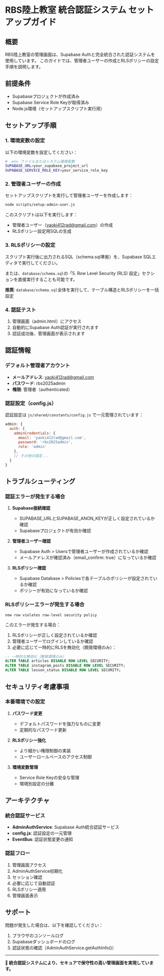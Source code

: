 # RBS陸上教室 統合認証システム セットアップガイド

## 概要

RBS陸上教室の管理画面は、Supabase Authと完全統合された認証システムを使用しています。
このガイドでは、管理者ユーザーの作成とRLSポリシーの設定手順を説明します。

## 前提条件

- Supabaseプロジェクトが作成済み
- Supabase Service Role Keyが取得済み
- Node.js環境（セットアップスクリプト実行用）

## セットアップ手順

### 1. 環境変数の設定

以下の環境変数を設定してください：

```bash
# .env ファイルまたはシステム環境変数
SUPABASE_URL=your_supabase_project_url
SUPABASE_SERVICE_ROLE_KEY=your_service_role_key
```

### 2. 管理者ユーザーの作成

セットアップスクリプトを実行して管理者ユーザーを作成します：

```bash
node scripts/setup-admin-user.js
```

このスクリプトは以下を実行します：
- 管理者ユーザー（yaoki412rad@gmail.com）の作成
- RLSポリシー設定用SQLの生成

### 3. RLSポリシーの設定

スクリプト実行後に出力されるSQL（schema.sql準拠）を、Supabase SQLエディタで実行してください。

または、`database/schema.sql`の「5. Row Level Security (RLS) 設定」セクションを直接実行することも可能です。

**推奨**: `database/schema.sql`全体を実行して、テーブル構造とRLSポリシーを一括設定

### 4. 認証テスト

1. 管理画面（admin.html）にアクセス
2. 自動的にSupabase Auth認証が実行されます
3. 認証成功後、管理画面が表示されます

## 認証情報

### デフォルト管理者アカウント

- **メールアドレス**: yaoki412rad@gmail.com
- **パスワード**: rbs2025admin
- **権限**: 管理者（authenticated）

### 認証設定（config.js）

認証設定は `js/shared/constants/config.js` で一元管理されています：

```javascript
admin: {
  auth: {
    adminCredentials: {
      email: 'yaoki412rad@gmail.com',
      password: 'rbs2025admin',
      role: 'admin'
    },
    // その他の設定...
  }
}
```

## トラブルシューティング

### 認証エラーが発生する場合

1. **Supabase接続確認**
   - SUPABASE_URLとSUPABASE_ANON_KEYが正しく設定されているか確認
   - Supabaseプロジェクトが有効か確認

2. **管理者ユーザー確認**
   - Supabase Auth > Usersで管理者ユーザーが作成されているか確認
   - メールアドレスが確認済み（email_confirm: true）になっているか確認

3. **RLSポリシー確認**
   - Supabase Database > Policiesで各テーブルのポリシーが設定されているか確認
   - ポリシーが有効になっているか確認

### RLSポリシーエラーが発生する場合

```
new row violates row-level security policy
```

このエラーが発生する場合：

1. RLSポリシーが正しく設定されているか確認
2. 管理者ユーザーでログインしているか確認
3. 必要に応じて一時的にRLSを無効化（開発環境のみ）：

```sql
-- 一時的な無効化（開発環境のみ）
ALTER TABLE articles DISABLE ROW LEVEL SECURITY;
ALTER TABLE instagram_posts DISABLE ROW LEVEL SECURITY;
ALTER TABLE lesson_status DISABLE ROW LEVEL SECURITY;
```

## セキュリティ考慮事項

### 本番環境での設定

1. **パスワード変更**
   - デフォルトパスワードを強力なものに変更
   - 定期的なパスワード更新

2. **RLSポリシー強化**
   - より細かい権限制御の実装
   - ユーザーロールベースのアクセス制御

3. **環境変数管理**
   - Service Role Keyの安全な管理
   - 環境別設定の分離

## アーキテクチャ

### 統合認証サービス

- **AdminAuthService**: Supabase Auth統合認証サービス
- **config.js**: 認証設定の一元管理
- **EventBus**: 認証状態変更の通知

### 認証フロー

1. 管理画面アクセス
2. AdminAuthService初期化
3. セッション確認
4. 必要に応じて自動認証
5. RLSポリシー適用
6. 管理画面表示

## サポート

問題が発生した場合は、以下を確認してください：

1. ブラウザのコンソールログ
2. Supabaseダッシュボードのログ
3. 認証状態の確認（AdminAuthService.getAuthInfo()）

---

**🚀 統合認証システムにより、セキュアで保守性の高い管理画面を実現しています。** 